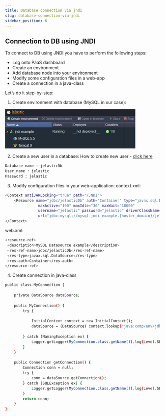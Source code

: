 ```yaml
---
title: Database connection via jndi
slug: database-connection-via-jndi
sidebar_position: 6
---
```


## Connection to DB using JNDI

To connect to DB using JNDI you have to perform the following steps:

- Log onto PaaS dashboard
- Create an environment
- Add database node into your environment
- Modify some configuration files in a web-app
- Create a connection in a java-class

Let’s do it step-by-step:

1. Create environment with database (MySQL in our case):

<div style={{
    display:'flex',
    justifyContent: 'center',
    margin: '0 0 1rem 0'
}}>

![Locale Dropdown](./img/DatabaseConnectionviaJNDI/env.png)

</div>

2. Create a new user in a database:
   How to create new user - [click here](/docs/Database/MySQL-MariaDB-Percona/Connection%20to%20Applications/Java%20Connection#java-connection-to-mariadbmysqlpercona)

```bash
Database name : jelasticDb
User_name : jelastic
Password : jelastic
```

3. Modify configuration files in your web-application:
   context.xml:

```bash
<Context antiJARLocking="true" path="/JNDI">
    <Resource name="jdbc/jelasticDb" auth="Container" type="javax.sql.DataSource"
               maxActive="100" maxIdle="30" maxWait="10000"
               username="jelastic" password="jelastic" driverClassName="com.mysql.jdbc.Driver"
               url="jdbc:mysql://mysql-jndi-example.{hoster_domain}/jelasticDb"/>
</Context>
```

web.xml:

```bash
<resource-ref>
 <description>MySQL Datasource example</description>
 <res-ref-name>jdbc/jelasticDb</res-ref-name>
 <res-type>javax.sql.DataSource</res-type>
 <res-auth>Container</res-auth>
</resource-ref>
```

4. Create connection in java-class

```bash
public class MyConnection {

    private DataSource dataSource;

    public MyConnection() {
        try {

            InitialContext context = new InitialContext();
            dataSource = (DataSource) context.lookup("java:comp/env/jdbc/jelasticDb");

        } catch (NamingException ex) {
            Logger.getLogger(MyConnection.class.getName()).log(Level.SEVERE, null, ex);
        }
    }

    public Connection getConnection() {
        Connection conn = null;
        try {
            conn = dataSource.getConnection();
        } catch (SQLException ex) {
            Logger.getLogger(MyConnection.class.getName()).log(Level.SEVERE, null, ex);
        }
        return conn;
    }
}
```
